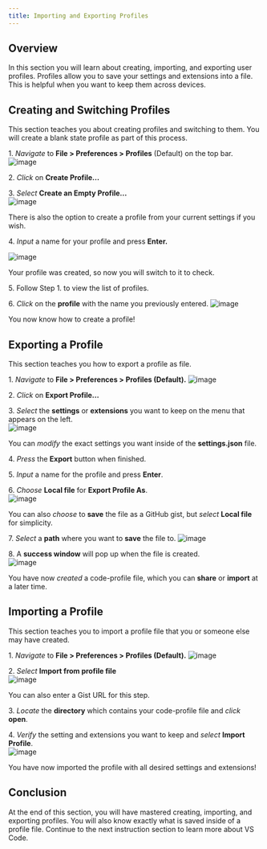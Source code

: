```yaml
---
title: Importing and Exporting Profiles
---
```


## Overview
In this section you will learn about creating, importing, and exporting user profiles. Profiles allow you to save your settings and extensions into a file. This is helpful when you want to keep them across devices. 

## Creating and Switching Profiles
This section teaches you about creating profiles and switching to them. You will create a blank state profile as part of this process.

1\. *Navigate* to **File > Preferences > Profiles** (Default) on the top bar.
![image](images/page2-img1.jpg)
  
2\. *Click* on **Create Profile...**

3\. *Select* **Create an Empty Profile...**  
![image](images/page2-img2.png)

There is also the option to create a profile from your current settings if you wish.

4\. *Input* a name for your profile and press **Enter.**  
  
![image](images/page2-img3.png)

Your profile was created, so now you will switch to it to check.

5\. Follow Step 1. to view the list of profiles.
  
6\. *Click* on the **profile** with the name you previously entered.
![image](images/page2-img4.png)

You now know how to create a profile!

## Exporting a Profile
This section teaches you how to export a profile as file.

1\. *Navigate* to **File > Preferences > Profiles (Default).**
![image](images/page2-img1.jpg)
  
2\. *Click* on **Export Profile...**

3\. *Select* the **settings** or **extensions** you want to keep on the menu that appears on the left.  
![image](images/page2-img5.JPG)

You can *modify* the exact settings you want inside of the **settings.json** file.

4\. *Press* the **Export** button when finished.

5\. *Input* a name for the profile and press **Enter**.

6\. *Choose* **Local file** for **Export Profile As**.  
![image](images/page2-img9.png)

You can also *choose* to **save** the file as a GitHub gist, but *select* **Local file** for simplicity.


7\. *Select* a **path** where you want to **save** the file to.
![image](images/page2-img10.JPG)


8\. A **success window** will pop up when the file is created.  
![image](images/page2-img6.JPG)

You have now *created* a code-profile file, which you can **share** or **import** at a later time.

## Importing a Profile
This section teaches you to import a profile file that you or someone else may have created.

1\. *Navigate* to **File > Preferences > Profiles (Default).**
![image](images/page2-img1.jpg)

2\. *Select* **Import from profile file**  
![image](images/page2-img7.JPG)

You can also enter a Gist URL for this step.

3\. *Locate* the **directory** which contains your code-profile file and *click* **open**.

4\. *Verify* the setting and extensions you want to keep and *select* **Import Profile**.  
![image](images/page2-img8.JPG)

You have now imported the profile with all desired settings and extensions! 

## Conclusion
At the end of this section, you will have mastered creating, importing, and exporting profiles. You will also know exactly what is saved inside of a profile file. Continue to the next instruction section to learn more about VS Code.
